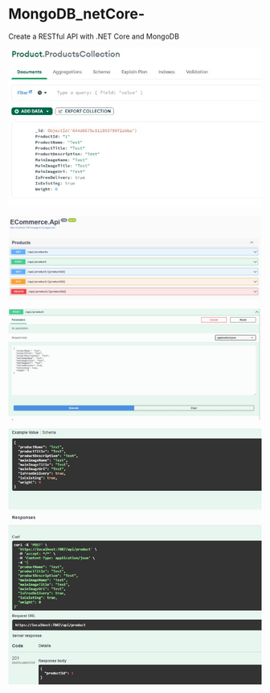 # MongoDB_netCore-
Create a RESTful API with .NET Core and MongoDB

![My Remote Image](https://github.com/nosratifarhad/MongoDB/blob/main/imgs/Annotation1.jpg)

![My Remote Image](https://github.com/nosratifarhad/MongoDB/blob/main/imgs/Annotation2.jpg)

![My Remote Image](https://github.com/nosratifarhad/MongoDB/blob/main/imgs/Annotation3.jpg)

![My Remote Image](https://github.com/nosratifarhad/MongoDB/blob/main/imgs/Annotation4.jpg)


